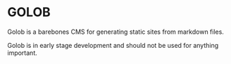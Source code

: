 # GOLOB

Golob is a barebones CMS for generating static sites from markdown files. 

Golob is in early stage development and should not be used for anything important.
